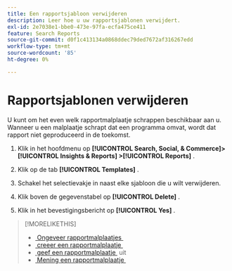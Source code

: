 ```yaml
---
title: Een rapportsjabloon verwijderen
description: Leer hoe u uw rapportsjablonen verwijdert.
exl-id: 2e7038e1-bbe0-473e-97fa-ecfa475ce411
feature: Search Reports
source-git-commit: d0f1c413134a0868ddec79ded7672af316267edd
workflow-type: tm+mt
source-wordcount: '85'
ht-degree: 0%

---
```


# Rapportsjablonen verwijderen

U kunt om het even welk rapportmalplaatje schrappen beschikbaar aan u. Wanneer u een malplaatje schrapt dat een programma omvat, wordt dat rapport niet geproduceerd in de toekomst.

1. Klik in het hoofdmenu op **[!UICONTROL Search, Social, & Commerce]> [!UICONTROL Insights & Reports] >[!UICONTROL Reports]** .

1. Klik op de tab **[!UICONTROL Templates]** .

1. Schakel het selectievakje in naast elke sjabloon die u wilt verwijderen.

1. Klik boven de gegevenstabel op **[!UICONTROL Delete]** .

1. Klik in het bevestigingsbericht op **[!UICONTROL Yes]** .

>[!MORELIKETHIS]
>
>* [&#x200B; Ongeveer rapportmalplaatjes &#x200B;](template-about.md)
>* [&#x200B; creeer een rapportmalplaatje &#x200B;](template-create.md)
>* [&#x200B; geef een rapportmalplaatje &#x200B;](template-edit.md) uit
>* [&#x200B; Mening een rapportmalplaatje &#x200B;](template-view.md)
